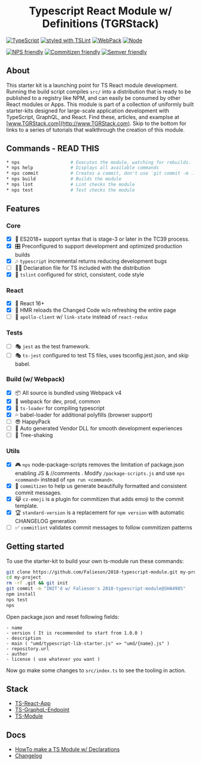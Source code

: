 <p align='center'>
  <h1 align='center'>Typescript React Module w/ Definitions (TGRStack)</h1>
</p>

[![TypeScript](https://img.shields.io/badge/TypeScript-2.8.1-blue.svg?style=flat-square)](https://github.com/Microsoft/TypeScript)
[![styled with TSLint](https://img.shields.io/badge/styled_with-TSLint-ff69b4.svg?style=flat-square)](https://github.com/palantir/tslint/)
[![WebPack](https://img.shields.io/badge/WebPack-4.5.0-blue.svg?style=flat-square)](https://github.com/Microsoft/TypeScript)
[![Node](https://img.shields.io/badge/Node-8.11.2-blue.svg?style=flat-square)](https://github.com/Microsoft/TypeScript)

[![NPS friendly](https://img.shields.io/badge/NPS-friendly-brightgreen.svg?style=flat-square)](https://github.com/kentcdodds/nps)
[![Commitizen friendly](https://img.shields.io/badge/Commitizen-friendly-brightgreen.svg?style=flat-square)](http://commitizen.github.io/cz-cli/)
[![Semver friendly](https://img.shields.io/badge/semver-friendly-brightgreen.svg?style=flat-square)](http://commitizen.github.io/cz-cli/)

## About

This starter kit is a launching point for TS React module development. Running the build script compiles `src/` into a distribution that is ready to be published to a registry like NPM, and can easily be consumed by other React modules or Apps. This module is part of a collection of uniformly built starter-kits designed for large-scale application development with TypeScript, GraphQL, and React. Find these, articles, and examplse at [www.TGRStack.com](http://www.TGRStack.com). Skip to the bottom for links to a series of tutorials that walkthrough the creation of this module.

## Commands - READ THIS

```bash
* nps                   # Executes the module, watching for rebuilds.
* nps help              # Displays all available commands
* nps commit            # Creates a commit, don't use `git commit -m ...`
* nps build             # Builds the module
* nps lint              # Lint checks the module
* nps test              # Test checks the module
```

## Features

### Core

- [x] 🚀  ES2018+ support syntax that is stage-3 or later in the TC39 process.
- [x] 🎛  Preconfigured to support development and optimized production builds
- [x] 🎶  `typescript` incremental returns reducing development bugs
- [ ] :guardsman:  Declaration file for TS included with the distribution
- [x] 🚦  `tslint` configured for strict, consistent, code style

### React

- [x] :dragon:  React 16+
- [x] :space_invader: HMR reloads the Changed Code w/o refreshing the entire page
- [ ] :gem:  `apollo-client` w/ `link-state` instead of `react-redux`

### Tests

- [ ] 🎭 `jest` as the test framework.
- [ ] 🎭 `ts-jest` configured to test TS files, uses tsconfig.jest.json, and skip babel.

### Build (w/ Webpack)

- [x] 📦  All source is bundled using Webpack v4
- [x] 🌟  webpack for dev, prod, common
- [x] 🚦  `ts-loader` for compiling typescript
- [x] 💦  babel-loader for additional polyfills (browser support)
- [ ] 😎  HappyPack
- [ ] 🤖  Auto generated Vendor DLL for smooth development experiences
- [ ] 🍃  Tree-shaking

### Utils

- [x] 🎮  `nps` node-package-scripts removes the limitation of package.json enabling JS & //comments .  Modify `/package-scripts.js` and use `nps <command>` instead of `npm run <command>`.
- [x] 🙌  `commitizen` to help us generate beautifully formatted and consistent commit messages.
- [x] 😹  `cz-emoji` is a plugin for commitizen that adds emoji to the commit template.
- [x] 🏆  `standard-version` is a replacement for `npm version` with automatic CHANGELOG generation
- [ ] ✅  `commitlint` validates commit messages to follow commitizen patterns

## Getting started

To use the starter-kit to build your own ts-module run these commands:

```bash
git clone https://github.com/Falieson/2018-typescript-module.git my-project
cd my-project
rm -rf .git && git init
git commit -m "INIT'd w/ Falieson's 2018-typescript-module@SHA4985"
npm install
nps test
nps
```

Open package.json and reset following fields:
```text
- name
- version ( It is recommended to start from 1.0.0 )
- description
- main ( "umd/typescript-lib-starter.js" => "umd/{name}.js" )
- repository.url
- author
- license ( use whatever you want )
```

Now go make some changes to `src/index.ts` to see the tooling in action.


## Stack
- [TS-React-App](https://github.com/Falieson/2018-typescript-react-app)
- [TS-GraphqL-Endpoint](https://github.com/Falieson/2018-typescript-graphql-endpoint)
- [TS-Module](https://github.com/Falieson/2018-typescript-module)


## Docs
- [HowTo make a TS Module w/ Declarations](http://www.tgrstack.com/#ts-module_articles)
- [Changelog](/CHANGELOG.md)

